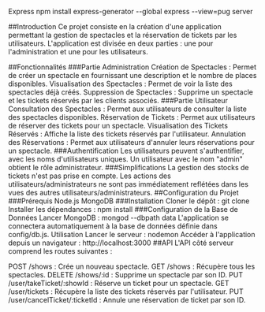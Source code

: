 Express 
npm install express-generator --global
express --view=pug server


##Introduction
Ce projet consiste en la création d'une application permettant la gestion de spectacles et la réservation de tickets par les utilisateurs. L'application est divisée en deux parties : une pour l'administration et une pour les utilisateurs.

##Fonctionnalités
###Partie Administration
Création de Spectacles : Permet de créer un spectacle en fournissant une description et le nombre de places disponibles.
Visualisation des Spectacles : Permet de voir la liste des spectacles déjà créés.
Suppression de Spectacles : Supprime un spectacle et les tickets réservés par les clients associés.
###Partie Utilisateur
Consultation des Spectacles : Permet aux utilisateurs de consulter la liste des spectacles disponibles.
Réservation de Tickets : Permet aux utilisateurs de réserver des tickets pour un spectacle.
Visualisation des Tickets Réservés : Affiche la liste des tickets réservés par l'utilisateur.
Annulation des Réservations : Permet aux utilisateurs d'annuler leurs réservations pour un spectacle.
###Authentification
Les utilisateurs peuvent s'authentifier, avec les noms d'utilisateurs uniques.
Un utilisateur avec le nom "admin" obtient le rôle administrateur.
###Simplifications
La gestion des stocks de tickets n'est pas prise en compte.
Les actions des utilisateurs/administrateurs ne sont pas immédiatement reflétées dans les vues des autres utilisateurs/administrateurs.
##Configuration du Projet
###Prérequis
Node.js
MongoDB
###Installation
Cloner le dépôt : git clone 
Installer les dépendances : npm install
###Configuration de la Base de Données
Lancer MongoDB : mongod --dbpath data
L'application se connectera automatiquement à la base de données définie dans config/db.js.
Utilisation
Lancer le serveur : nodemon
Accéder à l'application depuis un navigateur : http://localhost:3000
##API
L'API côté serveur comprend les routes suivantes :

POST /shows : Crée un nouveau spectacle.
GET /shows : Récupère tous les spectacles.
DELETE /shows/:id : Supprime un spectacle par son ID.
PUT /user/takeTicket/:showId : Réserve un ticket pour un spectacle.
GET /user/tickets : Récupère la liste des tickets réservés par l'utilisateur.
PUT /user/cancelTicket/:ticketId : Annule une réservation de ticket par son ID.